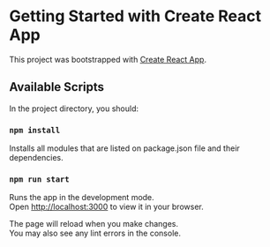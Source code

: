 # Getting Started with Create React App

This project was bootstrapped with [Create React App](https://github.com/facebook/create-react-app).

## Available Scripts

In the project directory, you should:

### `npm install`

Installs all modules that are listed on package.json file and their dependencies.

### `npm run start`

Runs the app in the development mode.\
Open [http://localhost:3000](http://localhost:3000) to view it in your browser.

The page will reload when you make changes.\
You may also see any lint errors in the console.
